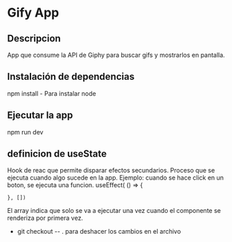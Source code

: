 # Gify App
## Descripcion
App que consume la API de Giphy para buscar gifs y mostrarlos en pantalla.

## Instalación de dependencias
npm install - Para instalar node

## Ejecutar la app
npm run dev

## definicion de useState
Hook de reac que permite disparar efectos secundarios. Proceso que se ejecuta cuando algo sucede en la app. Ejemplo: cuando se hace click en un boton, se ejecuta una funcion.
useEffect( () => {

    }, [])
El array indica que solo se va a ejecutar una vez cuando el componente se renderiza por primera vez.

- git checkout -- . para deshacer los cambios en el archivo